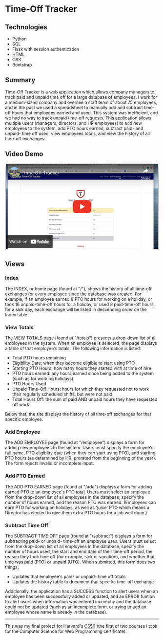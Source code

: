 # Time-Off Tracker

## Technologies
* Python
* SQL
* Flask with session authentication
* HTML
* CSS
* Bootstrap


## Summary
Time-Off Tracker is a web application which allows company managers to track paid and unpaid time off for a large database of employees. I work for a medium-sized company and oversee a staff team of about 75 employees, and in the past we used a spreadsheet to manually add and subtract time-off hours that employees earned and used. This system was inefficient, and we had no way to track unpaid time-off requests. This application allows multiple users (managers, directors, and HR employees) to add new employees to the system, add PTO hours earned, subtract paid- and unpaid- time off used, view employees totals, and view the history of all time-off exchanges.

## Video Demo

<a href="https://youtu.be/u9AkfSJnACE">
<img src="vid.png" alt="video demo" width="600px">
</a>


## Views

### Index
The INDEX, or home page (found at "/"), shows the history of all time-off exchanges for every employee since the database was created. For example, if an employee earned 8 PTO hours for working on a holiday, or took 16 unpaid-time-off hours for a holiday, or used 8 paid-time-off hours for a sick day, each exchange will be listed in descending order on the Index table.

### View Totals
The VIEW TOTALS page (found at "/totals") presents a drop-down list of all employees in the system. When an employee is selected, the page displays a table of that employee's totals. The following information is listed:
* Total PTO hours remaining
* Eligibility Date: when they become eligible to start using PTO
* Starting PTO Hours: how many hours they started with at time of hire
* PTO hours earned: any hours earned since being added to the system (such as for working holidays)
* PTO Hours Used
* Unpaid Time-Off Hours: hours for which they requested not to work their regularly scheduled shifts, but were not paid
* Total Hours Off: the sum of paid AND unpaid hours they have requested off work

Below that, the site displays the history of all time-off exchanges for that specific employee.

### Add Employee
The ADD EMPLOYEE page (found at "/employee") displays a form for adding new employees to the system. Users must specify the employee's full name, PTO eligiblity date (when they can start using PTO), and starting PTO hours (as determined by HR, prorated from the beginning of the year). The form rejects invalid or incomplete input.

### Add PTO Earned
The ADD PTO EARNED page (found at "/add") displays a form for adding earned PTO to an employee's PTO total. Users must select an employee from the drop-down list of all employees in the database, specify the number of hours earned, and the reason PTO was earned. (Employees can earn PTO for working on holidays, as well as 'juice' PTO which means a Director has elected to give them extra PTO hours for a job well done.)

### Subtract Time Off
The SUBTRACT TIME OFF page (found at "/subtract") displays a form for subtracting paid- or unpaid- time-off an employee uses. Users must select from the drop-down list of all employees in the database, specify the number of hours used, the start and end date of their time-off period, the reason they took time off (for example, sick or vacation), and whether that time was paid (PTO) or unpaid (UTO).
When submitted, this form does two things:
* Updates that employee's paid- or unpaid- time off totals
* Updates the history table to document that specific time-off exchange

Additionally, the application has a SUCCESS function to alert users when an employee has been successfully added or updated, and an ERROR funtion to alert users when information was entered incorectly and the database could not be updated (such as an incomplete form, or trying to add an employee whose name is already in the database).

---
This was my final project for Harvard's [CS50](https://cs50.harvard.edu/x/2020/) (the first of two courses I took for the Computer Science for Web Programming certificate).
